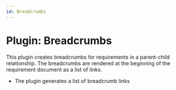 ```yaml
---
id: Breadcrumbs
---
```


# Plugin: Breadcrumbs

This plugin creates breadcrumbs for requirements in a parent-child relationship. The breadcrumbs are rendered at the beginning of the requirement document as a list of links.

-   The plugin generates a list of breadcrumb links
